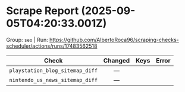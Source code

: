 # Scrape Report (2025-09-05T04:20:33.001Z)

Group: `seo`  |  Run: https://github.com/AlbertoRoca96/scraping-checks-scheduler/actions/runs/17483562518

| Check | Changed | Keys | Error |
|---|:---:|:--|:--|
| `playstation_blog_sitemap_diff` | — |  |  |
| `nintendo_us_news_sitemap_diff` | — |  |  |
